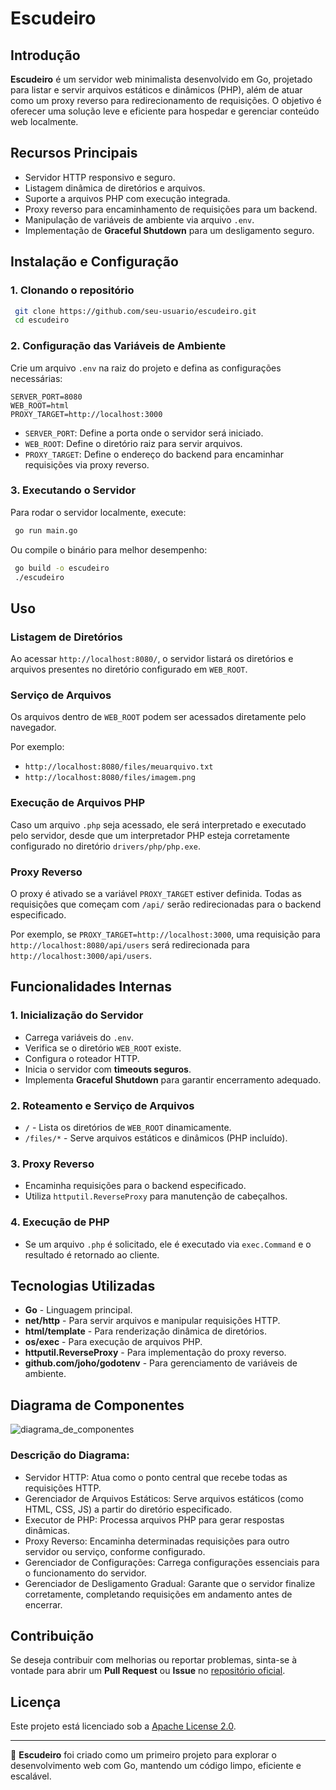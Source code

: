 ﻿# Escudeiro

## Introdução

**Escudeiro** é um servidor web minimalista desenvolvido em Go, projetado para listar e servir arquivos estáticos e dinâmicos (PHP), além de atuar como um proxy reverso para redirecionamento de requisições. O objetivo é oferecer uma solução leve e eficiente para hospedar e gerenciar conteúdo web localmente.

## Recursos Principais

- Servidor HTTP responsivo e seguro.
- Listagem dinâmica de diretórios e arquivos.
- Suporte a arquivos PHP com execução integrada.
- Proxy reverso para encaminhamento de requisições para um backend.
- Manipulação de variáveis de ambiente via arquivo `.env`.
- Implementação de **Graceful Shutdown** para um desligamento seguro.

## Instalação e Configuração

### 1. Clonando o repositório

```sh
 git clone https://github.com/seu-usuario/escudeiro.git
 cd escudeiro
```

### 2. Configuração das Variáveis de Ambiente

Crie um arquivo `.env` na raiz do projeto e defina as configurações necessárias:

```
SERVER_PORT=8080
WEB_ROOT=html
PROXY_TARGET=http://localhost:3000
```

- `SERVER_PORT`: Define a porta onde o servidor será iniciado.
- `WEB_ROOT`: Define o diretório raiz para servir arquivos.
- `PROXY_TARGET`: Define o endereço do backend para encaminhar requisições via proxy reverso.

### 3. Executando o Servidor

Para rodar o servidor localmente, execute:

```sh
 go run main.go
```

Ou compile o binário para melhor desempenho:

```sh
 go build -o escudeiro
 ./escudeiro
```

## Uso

### Listagem de Diretórios

Ao acessar `http://localhost:8080/`, o servidor listará os diretórios e arquivos presentes no diretório configurado em `WEB_ROOT`.

### Serviço de Arquivos

Os arquivos dentro de `WEB_ROOT` podem ser acessados diretamente pelo navegador.

Por exemplo:

- `http://localhost:8080/files/meuarquivo.txt`
- `http://localhost:8080/files/imagem.png`

### Execução de Arquivos PHP

Caso um arquivo `.php` seja acessado, ele será interpretado e executado pelo servidor, desde que um interpretador PHP esteja corretamente configurado no diretório `drivers/php/php.exe`.

### Proxy Reverso

O proxy é ativado se a variável `PROXY_TARGET` estiver definida. Todas as requisições que começam com `/api/` serão redirecionadas para o backend especificado.

Por exemplo, se `PROXY_TARGET=http://localhost:3000`, uma requisição para `http://localhost:8080/api/users` será redirecionada para `http://localhost:3000/api/users`.

## Funcionalidades Internas

### 1. Inicialização do Servidor

- Carrega variáveis do `.env`.
- Verifica se o diretório `WEB_ROOT` existe.
- Configura o roteador HTTP.
- Inicia o servidor com **timeouts seguros**.
- Implementa **Graceful Shutdown** para garantir encerramento adequado.

### 2. Roteamento e Serviço de Arquivos

- `/` - Lista os diretórios de `WEB_ROOT` dinamicamente.
- `/files/*` - Serve arquivos estáticos e dinâmicos (PHP incluído).

### 3. Proxy Reverso

- Encaminha requisições para o backend especificado.
- Utiliza `httputil.ReverseProxy` para manutenção de cabeçalhos.

### 4. Execução de PHP

- Se um arquivo `.php` é solicitado, ele é executado via `exec.Command` e o resultado é retornado ao cliente.

## Tecnologias Utilizadas

- **Go** - Linguagem principal.
- **net/http** - Para servir arquivos e manipular requisições HTTP.
- **html/template** - Para renderização dinâmica de diretórios.
- **os/exec** - Para execução de arquivos PHP.
- **httputil.ReverseProxy** - Para implementação do proxy reverso.
- **github.com/joho/godotenv** - Para gerenciamento de variáveis de ambiente.

## Diagrama de Componentes
![diagrama_de_componentes](https://github.com/user-attachments/assets/08da08b9-a3c9-4e6d-93ea-8b50b842a2e6)

### Descrição do Diagrama:

- Servidor HTTP: Atua como o ponto central que recebe todas as requisições HTTP.
- Gerenciador de Arquivos Estáticos: Serve arquivos estáticos (como HTML, CSS, JS) a partir do diretório especificado.
- Executor de PHP: Processa arquivos PHP para gerar respostas dinâmicas.
- Proxy Reverso: Encaminha determinadas requisições para outro servidor ou serviço, conforme configurado.
- Gerenciador de Configurações: Carrega configurações essenciais para o funcionamento do servidor.
- Gerenciador de Desligamento Gradual: Garante que o servidor finalize corretamente, completando requisições em andamento antes de encerrar.

## Contribuição

Se deseja contribuir com melhorias ou reportar problemas, sinta-se à vontade para abrir um **Pull Request** ou **Issue** no [repositório oficial](https://github.com/seu-usuario/escudeiro).

## Licença

Este projeto está licenciado sob a [Apache License 2.0](LICENSE).

---

🚀 **Escudeiro** foi criado como um primeiro projeto para explorar o desenvolvimento web com Go, mantendo um código limpo, eficiente e escalável.


